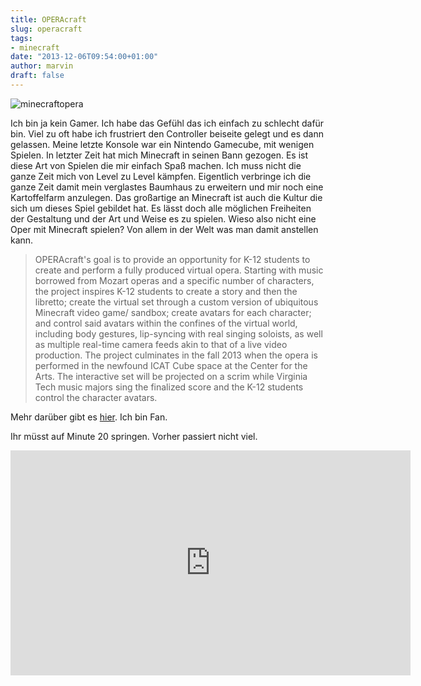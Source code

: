 ```yaml
---
title: OPERAcraft
slug: operacraft
tags:
- minecraft
date: "2013-12-06T09:54:00+01:00"
author: marvin
draft: false
---
```

![minecraftopera](/images/minecraftopera.jpg)

Ich bin ja kein Gamer. Ich habe das Gefühl das ich einfach zu schlecht
dafür bin. Viel zu oft habe ich frustriert den Controller beiseite
gelegt und es dann gelassen. Meine letzte Konsole war ein Nintendo
Gamecube, mit wenigen Spielen. In letzter Zeit hat mich Minecraft in
seinen Bann gezogen. Es ist diese Art von Spielen die mir einfach Spaß
machen. Ich muss nicht die ganze Zeit mich von Level zu Level kämpfen.
Eigentlich verbringe ich die ganze Zeit damit mein verglastes Baumhaus
zu erweitern und mir noch eine Kartoffelfarm anzulegen. Das großartige
an Minecraft ist auch die Kultur die sich um dieses Spiel gebildet hat.
Es lässt doch alle möglichen Freiheiten der Gestaltung und der Art und
Weise es zu spielen. Wieso also nicht eine Oper mit Minecraft spielen?
Von allem in der Welt was man damit anstellen kann.

> OPERAcraft's goal is to provide an opportunity for K-12 students to
> create and perform a fully produced virtual opera. Starting with music
> borrowed from Mozart operas and a specific number of characters, the
> project inspires K-12 students to create a story and then the
> libretto; create the virtual set through a custom version of
> ubiquitous Minecraft video game/ sandbox; create avatars for each
> character; and control said avatars within the confines of the virtual
> world, including body gestures, lip-syncing with real singing
> soloists, as well as multiple real-time camera feeds akin to that of a
> live video production. The project culminates in the fall 2013 when
> the opera is performed in the newfound ICAT Cube space at the Center
> for the Arts. The interactive set will be projected on a scrim while
> Virginia Tech music majors sing the finalized score and the K-12
> students control the character avatars.

Mehr darüber gibt es [hier](http://www.icat.vt.edu/funding/operacraft).
Ich bin Fan.

Ihr müsst auf Minute 20 springen. Vorher passiert nicht viel.

<iframe src="https://new.livestream.com/accounts/6221035/events/2565769/videos/36459149/player?autoPlay=false&amp;height=360&amp;mute=false&amp;width=640" width="640" height="360" frameborder="0" scrolling="no"></iframe>
